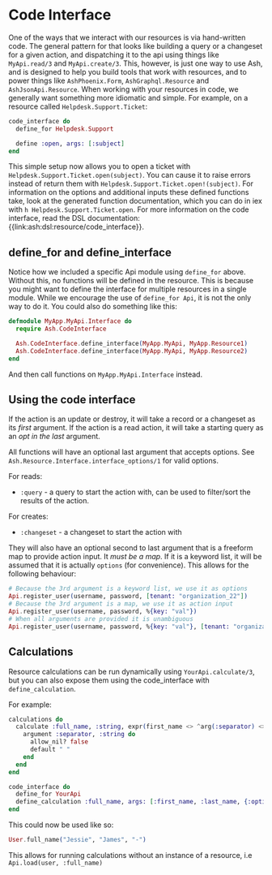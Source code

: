 # Code Interface

One of the ways that we interact with our resources is via hand-written code. The general pattern for that looks like building a query or a changeset for a given action, and dispatching it to the api using things like `MyApi.read/3` and `MyApi.create/3`. This, however, is just one way to use Ash, and is designed to help you build tools that work with resources, and to power things like `AshPhoenix.Form`, `AshGraphql.Resource` and `AshJsonApi.Resource`. When working with your resources in code, we generally want something more idiomatic and simple. For example, on a resource called `Helpdesk.Support.Ticket`:

```elixir
code_interface do
  define_for Helpdesk.Support

  define :open, args: [:subject]
end
```

This simple setup now allows you to open a ticket with `Helpdesk.Support.Ticket.open(subject)`. You can cause it to raise errors instead of return them with `Helpdesk.Support.Ticket.open!(subject)`. For information on the options and additional inputs these defined functions take, look at the generated function documentation, which you can do in iex with `h Helpdesk.Support.Ticket.open`. For more information on the code interface, read the DSL documentation: {{link:ash:dsl:resource/code_interface}}.

## define_for and define_interface

Notice how we included a specific Api module using `define_for` above. Without this, no functions will be defined in the resource. This is because you might want to define the interface for multiple resources in a single module. While we encourage the use of `define_for Api`, it is not the only way to do it. You could also do something like this:

```elixir
defmodule MyApp.MyApi.Interface do
  require Ash.CodeInterface

  Ash.CodeInterface.define_interface(MyApp.MyApi, MyApp.Resource1)
  Ash.CodeInterface.define_interface(MyApp.MyApi, MyApp.Resource2)
end
```

And then call functions on `MyApp.MyApi.Interface` instead.

## Using the code interface

If the action is an update or destroy, it will take a record or a changeset as its *first* argument.
If the action is a read action, it will take a starting query as an *opt in the last* argument.

All functions will have an optional last argument that accepts options. See `Ash.Resource.Interface.interface_options/1` for valid options.

For reads:

* `:query` - a query to start the action with, can be used to filter/sort the results of the action.

For creates:

* `:changeset` - a changeset to start the action with

They will also have an optional second to last argument that is a freeform map to provide action input. It *must be a map*.
If it is a keyword list, it will be assumed that it is actually `options` (for convenience).
This allows for the following behaviour:

```elixir
# Because the 3rd argument is a keyword list, we use it as options
Api.register_user(username, password, [tenant: "organization_22"])
# Because the 3rd argument is a map, we use it as action input
Api.register_user(username, password, %{key: "val"})
# When all arguments are provided it is unambiguous
Api.register_user(username, password, %{key: "val"}, [tenant: "organization_22"])
```

## Calculations

Resource calculations can be run dynamically using `YourApi.calculate/3`, but
you can also expose them using the code_interface with `define_calculation`.

For example:

```elixir
calculations do
  calculate :full_name, :string, expr(first_name <> ^arg(:separator) <> last_name) do
    argument :separator, :string do
      allow_nil? false
      default " "
    end
  end
end

code_interface do
  define_for YourApi
  define_calculation :full_name, args: [:first_name, :last_name, {:optional, :separator}]
end
```

This could now be used like so:

```elixir
User.full_name("Jessie", "James", "-")
```

This allows for running calculations without an instance of a resource, i.e `Api.load(user, :full_name)`
